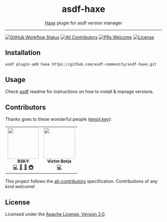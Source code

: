 <div align="center">
<h1>asdf-haxe</h1>
<span><a href="https://haxe.org">Haxe</a> plugin for asdf version manager</span>
</div>
<hr />

[![GitHub Workflow Status](https://img.shields.io/github/workflow/status/asdf-community/asdf-haxe/Main%20workflow?style=flat-square)](https://github.com/asdf-community/asdf-haxe/actions)
[![All Contributors](https://img.shields.io/badge/all_contributors-1-orange.svg?style=flat-square)](#contributors)
[![PRs Welcome](https://img.shields.io/badge/PRs-welcome-brightgreen.svg?style=flat-square)](http://makeapullrequest.com)
[![License](https://img.shields.io/github/license/asdf-community/asdf-haxe?style=flat-square&color=brightgreen)](https://github.com/asdf-community/asdf-haxe/blob/master/LICENSE)

## Installation

```bash
asdf plugin-add haxe https://github.com/asdf-community/asdf-haxe.git
```

## Usage

Check [asdf](https://github.com/asdf-vm/asdf) readme for instructions on how to
install & manage versions.

## Contributors

Thanks goes to these wonderful people
([emoji key](https://allcontributors.org/docs/en/emoji-key)):

<!-- ALL-CONTRIBUTORS-LIST:START - Do not remove or modify this section -->
<!-- prettier-ignore-start -->
<!-- markdownlint-disable -->
<table>
  <tr>
    <td align="center"><a href="https://bsky.moe"><img src="https://avatars3.githubusercontent.com/u/38746192?v=4" width="100px;" alt=""/><br /><sub><b>BSKY</b></sub></a><br /><a href="https://github.com/asdf-community/asdf-haxe/commits?author=imbsky" title="Code">💻</a> <a href="https://github.com/asdf-community/asdf-haxe/commits?author=imbsky" title="Documentation">📖</a> <a href="#maintenance-imbsky" title="Maintenance">🚧</a> <a href="#infra-imbsky" title="Infrastructure (Hosting, Build-Tools, etc)">🚇</a></td>
    <td align="center"><a href="https://keybase.io/oeiuwq"><img src="https://avatars3.githubusercontent.com/u/331?v=4" width="100px;" alt=""/><br /><sub><b>Victor Borja</b></sub></a><br /><a href="https://github.com/asdf-community/asdf-haxe/commits?author=vic" title="Code">💻</a></td>
  </tr>
</table>

<!-- markdownlint-enable -->
<!-- prettier-ignore-end -->
<!-- ALL-CONTRIBUTORS-LIST:END -->

This project follows the
[all-contributors](https://github.com/all-contributors/all-contributors)
specification. Contributions of any kind welcome!

## License

Licensed under the
[Apache License, Version 2.0](https://www.apache.org/licenses/LICENSE-2.0).
